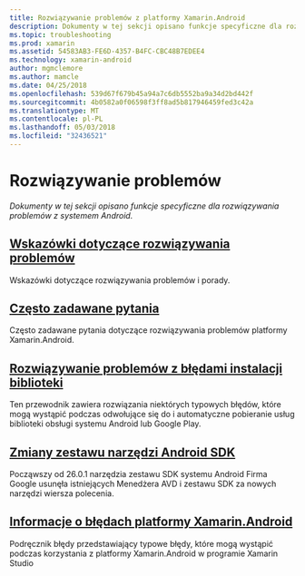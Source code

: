 ```yaml
---
title: Rozwiązywanie problemów z platformy Xamarin.Android
description: Dokumenty w tej sekcji opisano funkcje specyficzne dla rozwiązywania problemów z systemem Android.
ms.topic: troubleshooting
ms.prod: xamarin
ms.assetid: 54583AB3-FE6D-4357-B4FC-CBC48B7EDEE4
ms.technology: xamarin-android
author: mgmclemore
ms.author: mamcle
ms.date: 04/25/2018
ms.openlocfilehash: 539d67f679b45a94a7c6db5552ba9a34d2bd442f
ms.sourcegitcommit: 4b0582a0f06598f3ff8ad5b817946459fed3c42a
ms.translationtype: MT
ms.contentlocale: pl-PL
ms.lasthandoff: 05/03/2018
ms.locfileid: "32436521"
---
```

# <a name="troubleshooting"></a>Rozwiązywanie problemów

_Dokumenty w tej sekcji opisano funkcje specyficzne dla rozwiązywania problemów z systemem Android._

## <a name="troubleshooting-tipsandroidtroubleshootingtroubleshootingmd"></a>[Wskazówki dotyczące rozwiązywania problemów](~/android/troubleshooting/troubleshooting.md)

Wskazówki dotyczące rozwiązywania problemów i porady.


## <a name="frequently-asked-questionsquestionsindexmd"></a>[Często zadawane pytania](questions/index.md)

Często zadawane pytania dotyczące rozwiązywania problemów platformy Xamarin.Android.


## <a name="resolving-library-installation-errorsandroidtroubleshootingresolving-library-installation-errorsmd"></a>[Rozwiązywanie problemów z błędami instalacji biblioteki](~/android/troubleshooting/resolving-library-installation-errors.md)

Ten przewodnik zawiera rozwiązania niektórych typowych błędów, które mogą wystąpić podczas odwołujące się do i automatyczne pobieranie usług biblioteki obsługi systemu Android lub Google Play.


## <a name="changes-to-the-android-sdk-toolingandroidtroubleshootingsdk-cli-tooling-changesmd"></a>[Zmiany zestawu narzędzi Android SDK](~/android/troubleshooting/sdk-cli-tooling-changes.md)

Począwszy od 26.0.1 narzędzia zestawu SDK systemu Android Firma Google usunęła istniejących Menedżera AVD i zestawu SDK za nowych narzędzi wiersza polecenia.


## <a name="xamarinandroid-errors-referenceandroidtroubleshootingerrorsmd"></a>[Informacje o błędach platformy Xamarin.Android](~/android/troubleshooting/errors.md)

Podręcznik błędy przedstawiający typowe błędy, które mogą wystąpić podczas korzystania z platformy Xamarin.Android w programie Xamarin Studio
